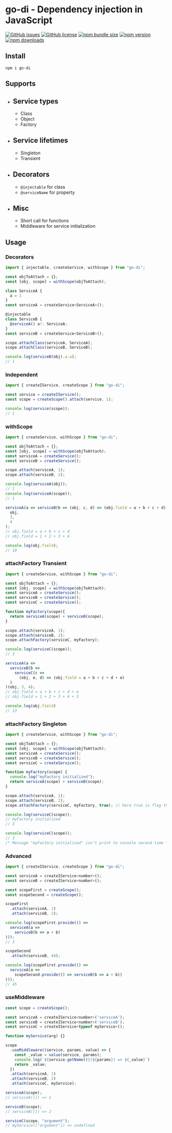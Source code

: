 # go-di - Dependency injection in JavaScript

[![GitHub issues](https://img.shields.io/github/issues/Wroud/go-di.svg)](https://github.com/Wroud/go-di/issues)
[![GitHub license](https://img.shields.io/github/license/Wroud/go-di.svg)](https://github.com/Wroud/go-di/blob/master/LICENSE)
[![npm bundle size](https://img.shields.io/bundlephobia/minzip/go-di)](https://bundlephobia.com/result?p=go-di)
[![npm version](https://img.shields.io/npm/v/go-di.svg)](https://www.npmjs.com/package/go-di)
[![npm downloads](https://img.shields.io/npm/dm/go-di.svg)](https://www.npmjs.com/package/go-di)

## Install

```
npm i go-di
```

## Supports

- ## Service types
  - Class
  - Object
  - Factory
- ## Service lifetimes
  - Singleton
  - Transient
- ## Decorators
  - `@injectable` for class
  - `@serviceName` for property
- ## Misc
  - Short call for functions
  - Middleware for service initialization

## Usage

### Decorators

```js
import { injectable, createService, withScope } from "go-di";

const objToAttach = {};
const [obj, scope] = withScope(objToAttach);

class ServiceA {
  a = 1
}
const serviceA = createService<ServiceA>();

@injectable
class ServiceB {
  @serviceA() a!: ServiceA;
}
const serviceB = createService<ServiceB>();

scope.attachClass(serviceA, ServiceA);
scope.attachClass(serviceB, ServiceB);

console.log(serviceB(obj).a.a);
// 1
```

### Independent

```js
import { createIService, createScope } from "go-di";

const service = createIService();
const scope = createScope().attach(service, 1);

console.log(service(scope));
// 1
```

### withScope

```js
import { createService, withScope } from "go-di";

const objToAttach = {};
const [obj, scope] = withScope(objToAttach);
const serviceA = createService();
const serviceB = createService();

scope.attach(serviceA, 1);
scope.attach(serviceB, 2);

console.log(serviceA(obj));
// 1
console.log(serviceA(scope));
// 1

serviceA(a => serviceB(b => (obj, c, d) => (obj.field = a + b + c + d)))(
  obj,
  3,
  4
);
// obj.field = a + b + c + d
// obj.field = 1 + 2 + 3 + 4

console.log(obj.field);
// 10
```

### attachFactory Transient

```js
import { createService, withScope } from "go-di";

const objToAttach = {};
const [obj, scope] = withScope(objToAttach);
const serviceA = createService();
const serviceB = createService();
const serviceC = createService();

function myFactory(scope){
  return serviceA(scope) + serviceB(scope);
}

scope.attach(serviceA, 1);
scope.attach(serviceB, 2);
scope.attachFactory(serviceC, myFactory);

console.log(serviceC(scope));
// 3

serviceA(a =>
  serviceB(b =>
    serviceC(c =>
      (obj, e, d) => (obj.field = a + b + c + d + e)
  )
)(obj, 3, 4);
// obj.field = a + b + c + d + e
// obj.field = 1 + 2 + 3 + 4 + 3

console.log(obj.field)
// 13
```

### attachFactory Singleton

```js
import { createService, withScope } from "go-di";

const objToAttach = {};
const [obj, scope] = withScope(objToAttach);
const serviceA = createService();
const serviceB = createService();
const serviceC = createService();

function myFactory(scope) {
  console.log("myFactory initialized");
  return serviceA(scope) + serviceB(scope);
}

scope.attach(serviceA, 1);
scope.attach(serviceB, 2);
scope.attachFactory(serviceC, myFactory, true); // here true is flag thats we use for Singleton

console.log(serviceC(scope));
// myFactory initialized
// 3

console.log(serviceC(scope));
// 3
/* Message "myFactory initialized" isn't print to console second time */
```

### Advanced

```js
import { createIService, createScope } from "go-di";

const serviceA = createIService<number>();
const serviceB = createIService<number>();

const scopeFirst = createScope();
const scopeSecond = createScope();

scopeFirst
  .attach(serviceA, 1)
  .attach(serviceB, 2);

console.log(scopeFirst.provide(() =>
  serviceA(a =>
    serviceB(b => a + b)
)));
// 3

scopeSecond
  .attach(serviceB, 44);

console.log(scopeFirst.provide(() =>
  serviceA(a =>
    scopeSecond.provide(() => serviceB(b => a + b))
)));
// 45
```

### useMiddleware
```js
const scope = createScope();

const serviceA = createIService<number>('serviceA');
const serviceB = createIService<number>('serviceB');
const serviceС = createIService<typeof myService>();

function myService(arg) {}

scope
  .useMiddleware((service, params, value) => {
    const _value = value(service, params);
    console.log(`${service.getName()}(${params}) => ${_value}`)
    return _value;
  })
  .attach(serviceA, 1)
  .attach(serviceB, 2)
  .attach(serviceС, myService);

serviceA(scope);
// serviceA([]) => 1

serviceB(scope);
// serviceB([]) => 2

serviceC(scope, "argument");
// myService(["argument"]) => undefined
```
